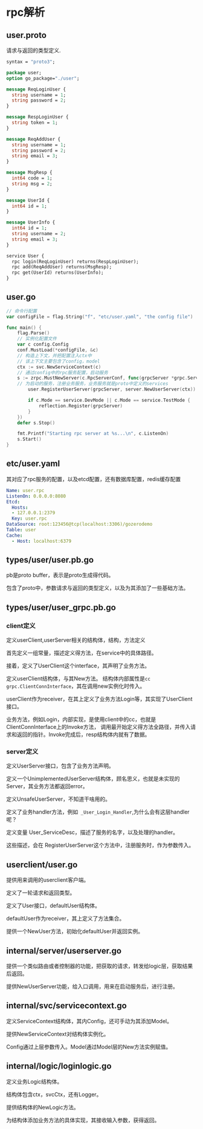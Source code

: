 # rpc解析

## user.proto

请求与返回的类型定义.

```proto
syntax = "proto3";

package user;
option go_package="./user";

message ReqLoginUser {
  string username = 1;
  string password = 2;
}

message RespLoginUser {
  string token = 1;
}

message ReqAddUser {
  string username = 1;
  string password = 2;
  string email = 3;
}

message MsgResp {
  int64 code = 1;
  string msg = 2;
}

message UserId {
  int64 id = 1;
}

message UserInfo {
  int64 id = 1;
  string username = 2;
  string email = 3;
}

service User {
  rpc login(ReqLoginUser) returns(RespLoginUser);
  rpc add(ReqAddUser) returns(MsgResp);
  rpc get(UserId) returns(UserInfo);
}
```

## user.go

```go
// 命令行配置
var configFile = flag.String("f", "etc/user.yaml", "the config file")

func main() {
	flag.Parse()
    // 实例化配置文件
	var c config.Config
	conf.MustLoad(*configFile, &c)
    // 构造上下文，并把配置注入ctx中
	// 该上下文主要包含了config，model
	ctx := svc.NewServiceContext(c)
    // 通过config中的rpc服务配置，启动服务
	s := zrpc.MustNewServer(c.RpcServerConf, func(grpcServer *grpc.Server) {
    // 为启动的服务，注册业务服务，业务服务就是proto中定义的services
		user.RegisterUserServer(grpcServer, server.NewUserServer(ctx))

		if c.Mode == service.DevMode || c.Mode == service.TestMode {
			reflection.Register(grpcServer)
		}
	})
	defer s.Stop()

	fmt.Printf("Starting rpc server at %s...\n", c.ListenOn)
	s.Start()
}
```


## etc/user.yaml

其对应了rpc服务的配置，以及etcd配置，还有数据库配置，redis缓存配置

```yaml
Name: user.rpc
ListenOn: 0.0.0.0:8080
Etcd:
  Hosts:
  - 127.0.0.1:2379
  Key: user.rpc
DataSource: root:123456@tcp(localhost:3306)/gozerodemo
Table: user
Cache: 
  - Host: localhost:6379
```

## types/user/user.pb.go

pb是proto buffer，表示是proto生成得代码。

包含了proto中，参数请求与返回的类型定义，以及为其添加了一些基础方法。

## types/user/user_grpc.pb.go

### client定义

定义userClient,userServer相关的结构体，结构，方法定义

首先定义一组常量，描述定义得方法，在service中的具体路径。

接着，定义了UserClient这个interface，其声明了业务方法。

定义userClient结构体，与其New方法。
结构体内部属性是`cc grpc.ClientConnInterface`，其在调用new实例化时传入。

userClient作为receiver，在其上定义了业务方法Login等，其实现了UserClient接口。

业务方法，例如Login，内部实现，是使用client中的cc，也就是ClientConnInterface上的Invoke方法，
调用最开始定义得方法全路径，并传入请求和返回的指针。Invoke完成后，resp结构体内就有了数据。

### server定义

定义UserServer接口，包含了业务方法声明。

定义一个UnimplementedUserServer结构体，顾名思义，也就是未实现的Server，其业务方法都返回error。

定义UnsafeUserServer，不知道干啥用的。

定义了业务handler方法，例如` _User_Login_Handler`,为什么会有这层handler呢？

定义变量 User_ServiceDesc，描述了服务的名字，以及处理的handler。

这些描述，会在 RegisterUserServer这个方法中，注册服务时，作为参数传入。
## userclient/user.go

提供用来调用的userclient客户端。

定义了一轮请求和返回类型。

定义了User接口，defaultUser结构体。

defaultUser作为receiver，其上定义了方法集合。

提供一个NewUser方法，初始化defaultUser并返回实例。

## internal/server/userserver.go

提供一个类似路由或者控制器的功能，把获取的请求，转发给logic层，获取结果后返回。

提供NewUserServer功能，给入口调用，用来在启动服务后，进行注册。

## internal/svc/servicecontext.go

定义ServiceContext结构体，其内Config，还可手动为其添加Model。

提供NewServiceContext对结构体实例化。

Config通过上层参数传入。Model通过Model层的New方法实例赋值。

## internal/logic/loginlogic.go

定义业务Logic结构体。

结构体包含ctx，svcCtx，还有Logger。

提供结构体的NewLogic方法。

为结构体添加业务方法的具体实现，其接收输入参数，获得返回。